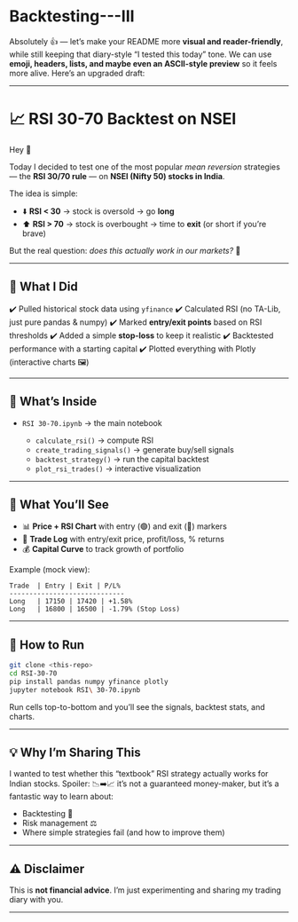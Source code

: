 # Backtesting---III
Absolutely 👍 — let’s make your README more **visual and reader-friendly**, while still keeping that diary-style “I tested this today” tone. We can use **emoji, headers, lists, and maybe even an ASCII-style preview** so it feels more alive. Here’s an upgraded draft:

---

# 📈 RSI 30-70 Backtest on NSEI

Hey 👋

Today I decided to test one of the most popular *mean reversion* strategies — the **RSI 30/70 rule** — on **NSEI (Nifty 50) stocks in India**.

The idea is simple:

* ⬇️ **RSI < 30** → stock is oversold → go **long**
* ⬆️ **RSI > 70** → stock is overbought → time to **exit** (or short if you’re brave)

But the real question: *does this actually work in our markets?* 🤔

---

## 🔧 What I Did

✔️ Pulled historical stock data using `yfinance`
✔️ Calculated RSI (no TA-Lib, just pure pandas & numpy)
✔️ Marked **entry/exit points** based on RSI thresholds
✔️ Added a simple **stop-loss** to keep it realistic
✔️ Backtested performance with a starting capital
✔️ Plotted everything with Plotly (interactive charts 🖼️)

---

## 📒 What’s Inside

* `RSI 30-70.ipynb` → the main notebook

  * `calculate_rsi()` → compute RSI
  * `create_trading_signals()` → generate buy/sell signals
  * `backtest_strategy()` → run the capital backtest
  * `plot_rsi_trades()` → interactive visualization

---

## 👀 What You’ll See

* 📊 **Price + RSI Chart** with entry (🟢) and exit (🔴) markers
* 📝 **Trade Log** with entry/exit price, profit/loss, % returns
* 💰 **Capital Curve** to track growth of portfolio

Example (mock view):

```
Trade  | Entry | Exit | P/L%
-----------------------------
Long   | 17150 | 17420 | +1.58%
Long   | 16800 | 16500 | -1.79% (Stop Loss)
```

---

## 🚀 How to Run

```bash
git clone <this-repo>
cd RSI-30-70
pip install pandas numpy yfinance plotly
jupyter notebook RSI\ 30-70.ipynb
```

Run cells top-to-bottom and you’ll see the signals, backtest stats, and charts.

---

## 💡 Why I’m Sharing This

I wanted to test whether this “textbook” RSI strategy actually works for Indian stocks. Spoiler: 📉➡️📈 it’s not a guaranteed money-maker, but it’s a fantastic way to learn about:

* Backtesting 🧪
* Risk management ⚖️
* Where simple strategies fail (and how to improve them)

---

## ⚠️ Disclaimer

This is **not financial advice**. I’m just experimenting and sharing my trading diary with you.

---

